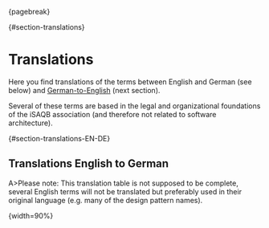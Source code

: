 {pagebreak}

{#section-translations}
# Translations

Here you find translations of the terms
between English and German (see below) and [German-to-English](#section-translations-DE-EN)
(next section).

Several of these terms are based in the legal and organizational foundations of the iSAQB association (and therefore not related to software architecture).

{#section-translations-EN-DE}
## Translations English to German

A>Please note: This translation table is not supposed to be complete, several English terms will not be translated but preferably used in their original language (e.g. many of the design pattern names).

{width=90%}
